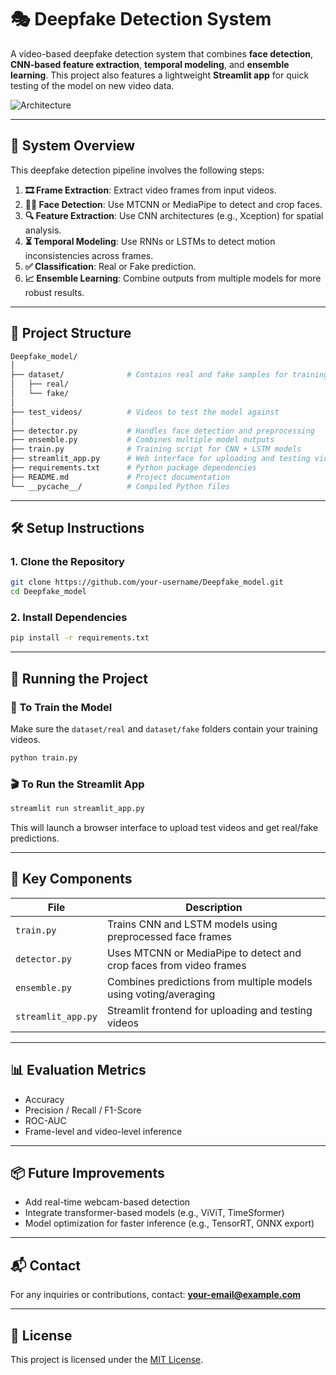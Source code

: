 # 🎭 Deepfake Detection System

A video-based deepfake detection system that combines **face detection**, **CNN-based feature extraction**, **temporal modeling**, and **ensemble learning**. This project also features a lightweight **Streamlit app** for quick testing of the model on new video data.

![Architecture](https://github.com/user-attachments/assets/ce4a2a76-6e95-4b67-98c0-2da5714f6aa4)

---

## 🧠 System Overview

This deepfake detection pipeline involves the following steps:

1. **🎞️ Frame Extraction**: Extract video frames from input videos.
2. **🧍‍♂️ Face Detection**: Use MTCNN or MediaPipe to detect and crop faces.
3. **🔍 Feature Extraction**: Use CNN architectures (e.g., Xception) for spatial analysis.
4. **⏳ Temporal Modeling**: Use RNNs or LSTMs to detect motion inconsistencies across frames.
5. **✅ Classification**: Real or Fake prediction.
6. **📈 Ensemble Learning**: Combine outputs from multiple models for more robust results.

---

## 📁 Project Structure

```bash
Deepfake_model/
│
├── dataset/              # Contains real and fake samples for training
│   ├── real/
│   └── fake/
│
├── test_videos/          # Videos to test the model against
│
├── detector.py           # Handles face detection and preprocessing
├── ensemble.py           # Combines multiple model outputs
├── train.py              # Training script for CNN + LSTM models
├── streamlit_app.py      # Web interface for uploading and testing videos
├── requirements.txt      # Python package dependencies
├── README.md             # Project documentation
└── __pycache__/          # Compiled Python files
````

---

## 🛠️ Setup Instructions

### 1. Clone the Repository

```bash
git clone https://github.com/your-username/Deepfake_model.git
cd Deepfake_model
```

### 2. Install Dependencies

```bash
pip install -r requirements.txt
```

---

## 🚀 Running the Project

### 🧠 To Train the Model

Make sure the `dataset/real` and `dataset/fake` folders contain your training videos.

```bash
python train.py
```

### 🎬 To Run the Streamlit App

```bash
streamlit run streamlit_app.py
```

This will launch a browser interface to upload test videos and get real/fake predictions.

---

## 📌 Key Components

| File               | Description                                                        |
| ------------------ | ------------------------------------------------------------------ |
| `train.py`         | Trains CNN and LSTM models using preprocessed face frames          |
| `detector.py`      | Uses MTCNN or MediaPipe to detect and crop faces from video frames |
| `ensemble.py`      | Combines predictions from multiple models using voting/averaging   |
| `streamlit_app.py` | Streamlit frontend for uploading and testing videos                |

---

## 📊 Evaluation Metrics

* Accuracy
* Precision / Recall / F1-Score
* ROC-AUC
* Frame-level and video-level inference

---

## 📦 Future Improvements

* Add real-time webcam-based detection
* Integrate transformer-based models (e.g., ViViT, TimeSformer)
* Model optimization for faster inference (e.g., TensorRT, ONNX export)

---

## 📬 Contact

For any inquiries or contributions, contact: **[your-email@example.com](mailto:your-email@example.com)**

---

## 📜 License

This project is licensed under the [MIT License](LICENSE).


